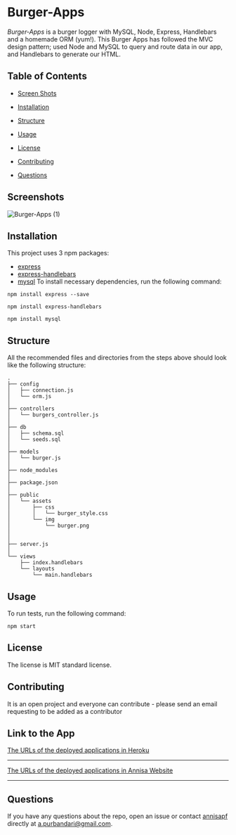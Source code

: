 # Burger-Apps

*Burger-Apps* is a burger logger with MySQL, Node, Express, Handlebars and a homemade ORM (yum!). This Burger Apps has followed the MVC design pattern; used Node and MySQL to query and route data in our app, and Handlebars to generate our HTML.
    
## Table of Contents 

* [Screen Shots](#screenshots)
    
* [Installation](#installation)

* [Structure](#structure)
    
* [Usage](#usage)
    
* [License](#license)
    
* [Contributing](#contributing)
    
* [Questions](#questions)

## Screenshots

![Burger-Apps (1)](https://user-images.githubusercontent.com/7066137/99143203-aa1b9a00-26af-11eb-9323-24dfdd10b815.png)
   
## Installation
    
This project uses 3 npm packages: 
* [express](https://expressjs.com/en/starter/installing.html)
* [express-handlebars](https://www.npmjs.com/package/express-handlebars)
* [mysql](https://www.npmjs.com/package/mysql)
To install necessary dependencies, run the following command:
    
```
npm install express --save
```

```
npm install express-handlebars
```

```
npm install mysql
```
    

## Structure

All the recommended files and directories from the steps above should look like the following structure:

```
.
├── config
│   ├── connection.js
│   └── orm.js
│ 
├── controllers
│   └── burgers_controller.js
│
├── db
│   ├── schema.sql
│   └── seeds.sql
│
├── models
│   └── burger.js
│ 
├── node_modules
│ 
├── package.json
│
├── public
│   └── assets
│       ├── css
│       │   └── burger_style.css
│       └── img
│           └── burger.png
│   
│
├── server.js
│
└── views
    ├── index.handlebars
    └── layouts
        └── main.handlebars
```


## Usage
    
To run tests, run the following command:
    
```
npm start
```
  

## License
The license is MIT standard license.
        
## Contributing
    
It is an open project and everyone can contribute - please send an email requesting to be added as a contributor

## Link to the App
<a href="https://agile-shore-12051.herokuapp.com//">The URLs of the deployed applications in Heroku</a><hr>

<a href="http://burgers.annisapurbandari.com">The URLs of the deployed applications in Annisa Website</a><hr>

     
## Questions
    
If you have any questions about the repo, open an issue or contact [annisapf](https://github.com/annisapf/) directly at a.purbandari@gmail.com.


